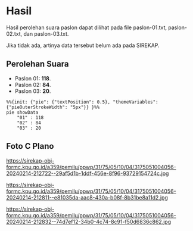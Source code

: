 # Hasil

Hasil perolehan suara paslon dapat dilihat pada file paslon-01.txt, paslon-02.txt, dan paslon-03.txt.

Jika tidak ada, artinya data tersebut belum ada pada SIREKAP.

## Perolehan Suara

 * Paslon 01: **118**.
 * Paslon 02: **84**.
 * Paslon 03: **20**.

```mermaid
%%{init: {"pie": {"textPosition": 0.5}, "themeVariables": {"pieOuterStrokeWidth": "5px"}} }%%
pie showData
    "01" : 118
    "02" : 84
    "03" : 20
```
## Foto C Plano

https://sirekap-obj-formc.kpu.go.id/a359/pemilu/ppwp/31/75/05/10/04/3175051004056-20240214-212722--29af5d1b-1ddf-456e-8f96-93729154724c.jpg

https://sirekap-obj-formc.kpu.go.id/a359/pemilu/ppwp/31/75/05/10/04/3175051004056-20240214-212811--e81035da-aac8-430a-b08f-8b31be8a11d2.jpg

https://sirekap-obj-formc.kpu.go.id/a359/pemilu/ppwp/31/75/05/10/04/3175051004056-20240214-212832--74d7ef12-34b0-4c74-8c91-f50d6836c862.jpg
